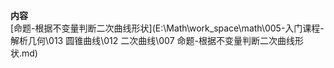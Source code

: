**内容**  
[命题-根据不变量判断二次曲线形状](E:\Math\work_space\math\005-入门课程-解析几何\013 圆锥曲线\012 二次曲线\007 命题-根据不变量判断二次曲线形状.md)  
